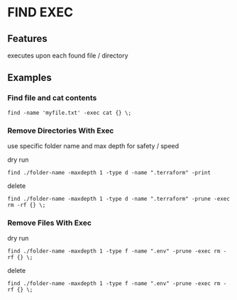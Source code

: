 # FIND EXEC

## Features
executes upon each found file / directory

## Examples

### Find file and cat contents
`find -name 'myfile.txt' -exec cat {} \;`

### Remove Directories With Exec
use specific folder name and max depth for safety / speed

dry run

`find ./folder-name -maxdepth 1 -type d -name ".terraform" -print`

delete

`find ./folder-name -maxdepth 1 -type d -name ".terraform" -prune -exec rm -rf {} \;`

### Remove Files With Exec

dry run

`find ./folder-name -maxdepth 1 -type f -name ".env" -prune -exec rm -rf {} \;`

delete

`find ./folder-name -maxdepth 1 -type f -name ".env" -prune -exec rm -rf {} \;`
